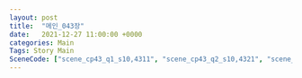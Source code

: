 ```yaml
---
layout: post
title:  "메인_043장"
date:   2021-12-27 11:00:00 +0000
categories: Main
Tags: Story Main
SceneCode: ["scene_cp43_q1_s10,4311", "scene_cp43_q2_s10,4321", "scene_cp43_q2_s20,4322", "scene_cp43_q3_s10,4331", "scene_cp43_q3_s20,4332", "scene_cp43_q4_s10,4341"]
---
```

